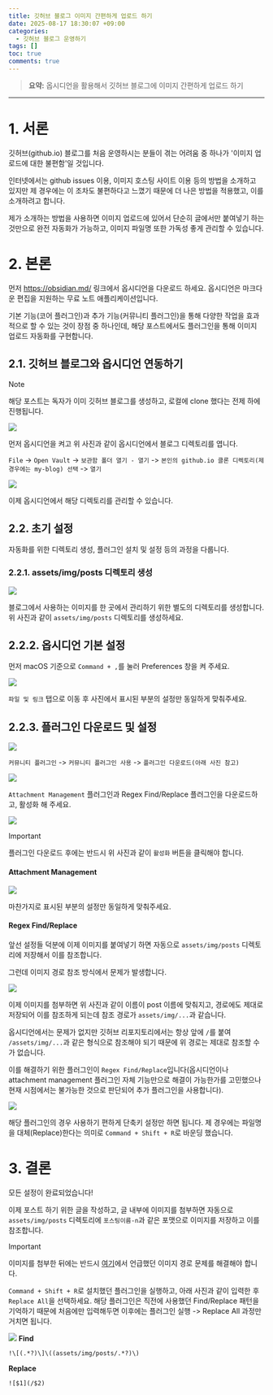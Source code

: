 ```yaml
---
title: 깃허브 블로그 이미지 간편하게 업로드 하기
date: 2025-08-17 18:30:07 +09:00
categories:
  - 깃허브 블로그 운영하기
tags: []
toc: true
comments: true
---
```

> **요약:** 옵시디언을 활용해서 깃허브 블로그에 이미지 간편하게 업로드 하기

  

---
# 1. 서론
깃허브(github.io) 블로그를 처음 운영하시는 분들이 겪는 어려움 중 하나가 '이미지 업로드에 대한 불편함'일 것입니다.

인터넷에서는 github issues 이용, 이미지 호스팅 사이트 이용 등의 방법을 소개하고 있지만 제 경우에는 이 조차도 불편하다고 느꼈기 때문에 더 나은 방법을 적용했고, 이를 소개하려고 합니다. 

제가 소개하는 방법을 사용하면 이미지 업로드에 있어서 단순히 글에서만 붙여넣기 하는 것만으로 완전 자동화가 가능하고, 이미지 파일명 또한 가독성 좋게 관리할 수 있습니다.

# 2. 본론
먼저 https://obsidian.md/ 링크에서 옵시디언을 다운로드 하세요. 옵시디언은 마크다운 편집을 지원하는 무료 노트 애플리케이션입니다.

기본 기능(코어 플러그인)과 추가 기능(커뮤니티 플러그인)을 통해 다양한 작업을 효과적으로 할 수 있는 것이 장점 중 하나인데, 해당 포스트에서도 플러그인을 통해 이미지 업로드 자동화를 구현합니다.

## 2.1. 깃허브 블로그와 옵시디언 연동하기
> [!NOTE]    
> 해당 포스트는 독자가 이미 깃허브 블로그를 생성하고, 로컬에 clone 했다는 전제 하에 진행됩니다.

![](assets/img/posts/2025-08-17-깃허브-블로그-이미지-간편하게-업로드-하기.png)

먼저 옵시디언을 켜고 위 사진과 같이 옵시디언에서 블로그 디렉토리를 엽니다.

`File` -> `Open Vault` -> `보관함 폴더 열기 - 열기` -> `본인의 github.io 클론 디렉토리(제 경우에는 my-blog) 선택` -> `열기`

![](assets/img/posts/2025-08-17-깃허브-블로그-이미지-간편하게-업로드-하기-1.png)

이제 옵시디언에서 해당 디렉토리를 관리할 수 있습니다.

## 2.2. 초기 설정
자동화를 위한 디렉토리 생성, 플러그인 설치 및 설정 등의 과정을 다룹니다.

### 2.2.1. assets/img/posts 디렉토리 생성
![](assets/img/posts/2025-08-17-깃허브-블로그-이미지-간편하게-업로드-하기-2.png)

블로그에서 사용하는 이미지를 한 곳에서 관리하기 위한 별도의 디렉토리를 생성합니다. 위 사진과 같이 `assets/img/posts` 디렉토리를 생성하세요.

## 2.2.2. 옵시디언 기본 설정
먼저 macOS 기준으로 `Command + ,`를 눌러 Preferences 창을 켜 주세요.


![](assets/img/posts/2025-08-17-깃허브-블로그-이미지-간편하게-업로드-하기-3.png)

`파일 및 링크` 탭으로 이동 후 사진에서 표시된 부분의 설정만 동일하게 맞춰주세요.

## 2.2.3. 플러그인 다운로드 및 설정
![](assets/img/posts/2025-08-17-깃허브-블로그-이미지-간편하게-업로드-하기-4.png)

`커뮤니티 플러그인` -> `커뮤니티 플러그인 사용` -> `플러그인 다운로드(아래 사진 참고)`

![](assets/img/posts/2025-08-17-깃허브-블로그-이미지-간편하게-업로드-하기-5.png)

`Attachment Management` 플러그인과 Regex Find/Replace 플러그인을 다운로드하고, 활성화 해 주세요.

![](assets/img/posts/2025-08-17-깃허브-블로그-이미지-간편하게-업로드-하기-6.png)

> [!IMPORTANT]
> 플러그인 다운로드 후에는 반드시 위 사진과 같이 `활성화` 버튼을 클릭해야 합니다.

#### Attachment Management
![](assets/img/posts/2025-08-17-깃허브-블로그-이미지-간편하게-업로드-하기-7.png)

마찬가지로 표시된 부분의 설정만 동일하게 맞춰주세요.

#### Regex Find/Replace
앞선 설정들 덕분에 이제 이미지를 붙여넣기 하면 자동으로 `assets/img/posts` 디렉토리에 저장해서 이를 참조합니다. 

그런데 이미지 경로 참조 방식에서 문제가 발생합니다.

![](assets/img/posts/2025-08-17-깃허브-블로그-이미지-간편하게-업로드-하기-10.png)

이제 이미지를 첨부하면 위 사진과 같이 이름이 post 이름에 맞춰지고, 경로에도 제대로 저장되어 이를 참조하게 되는데 참조 경로가 `assets/img/...`과 같습니다.

옵시디언에서는 문제가 없지만 깃허브 리포지토리에서는 항상 앞에 `/`를 붙여 `/assets/img/...`과 같은 형식으로 참조해야 되기 때문에 위 경로는 제대로 참조할 수가 없습니다.

이를 해결하기 위한 플러그인이 `Regex Find/Replace`입니다(옵시디언이나 attachment management 플러그인 자체 기능만으로 해결이 가능한가를 고민했으나 현재 시점에서는 불가능한 것으로 판단되어 추가 플러그인을 사용합니다).


![](assets/img/posts/2025-08-17-깃허브-블로그-이미지-간편하게-업로드-하기-8.png)

해당 플러그인의 경우 사용하기 편하게 단축키 설정만 하면 됩니다. 제 경우에는 파일명을 대체(Replace)한다는 의미로 `Command + Shift + R`로 바운딩 했습니다.

# 3. 결론
모든 설정이 완료되었습니다!

이제 포스트 하기 위한 글을 작성하고, 글 내부에 이미지를 첨부하면 자동으로 `assets/img/posts` 디렉토리에 `포스팅이름-n`과 같은 포맷으로 이미지를 저장하고 이를 참조합니다.

> [!IMPORTANT]
> 이미지를 첨부한 뒤에는 반드시 [여기](#regex-findreplace)에서 언급했던 이미지 경로 문제를 해결해야 합니다.
> 
> `Command + Shift + R`로 설치했던 플러그인을 실행하고, 아래 사진과 같이 입력한 후 `Replace All`을 선택하세요. 해당 플러그인은 직전에 사용했던 Find/Replace 패턴을 기억하기 때문에 처음에만 입력해두면 이후에는 플러그인 실행 -> Replace All 과정만 거치면 됩니다.
> 
> ![](assets/img/posts/2025-08-17-깃허브-블로그-이미지-간편하게-업로드-하기-11.png)
> **Find**   
> ```text
> !\[(.*?)\]\((assets/img/posts/.*?)\)
> ```
> 
> **Replace**   
> ```text
> ![$1](/$2)
> ```